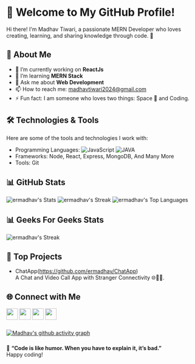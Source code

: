 # 👋 Welcome to My GitHub Profile!

Hi there! I'm Madhav Tiwari, a passionate MERN Developer who loves creating, learning, and sharing knowledge through code. 🌟

## 🚀 About Me

- 🔭 I’m currently working on **ReactJs**
- 🌱 I’m learning **MERN Stack**
- 💬 Ask me about **Web Development**
- 📫 How to reach me: madhavtiwari2024@gmail.com
- ⚡ Fun fact: I am someone who loves two things: Space 🚀 and Coding. 

## 🛠️ Technologies & Tools

Here are some of the tools and technologies I work with:

- Programming Languages: ![JavaScript](https://img.shields.io/badge/-JavaScript-yellow) ![JAVA](https://img.shields.io/badge/-Java-blue) 
- Frameworks: Node, React, Express, MongoDB, And Many More
- Tools: Git

## 📊 GitHub Stats
![ermadhav's Stats](https://github-readme-stats.vercel.app/api?username=ermadhav&theme=radical&show_icons=true&hide_border=false&count_private=true)
![ermadhav's Streak](https://github-readme-streak-stats.herokuapp.com/?user=ermadhav&theme=radical&hide_border=false)
![ermadhav's Top Languages](https://github-readme-stats.vercel.app/api/top-langs/?username=ermadhav&theme=radical&show_icons=true&hide_border=false&layout=compact)


## 📊 Geeks For Geeks Stats

![ermadhav's Streak](https://gfgstatscard.vercel.app/ermadhavtiwari?theme=dark)

## 🌟 Top Projects

- ChatApp(https://github.com/ermadhav/ChatApp)  
  A Chat and Video Call App with Stranger Connectivity 🌐🎥💬.

## 🌐 Connect with Me
<a href="https://www.linkedin.com/in/ermadhav/"><img src="https://img.shields.io/badge/LinkedIn-blue?logo=linkedin&logoColor=white" height="30"></a>
<a href="https://madhavtiwari.netlify.app/"><img src="https://img.shields.io/badge/Portfolio-orange" height="30"></a>
<a href="https://x.com/MadhavT50928649"><img src="https://img.shields.io/badge/Twitter-blue?logo=twitter" height="30"></a>
<a href="https://www.instagram.com/madhav_tiwari24/"><img src="https://img.shields.io/badge/Instagram-royalblue?logo=instagram" height="30"></a>

###
[![Madhav's github activity graph](https://github-readme-activity-graph.vercel.app/graph?username=ermadhav&theme=github-compact)](https://github.com/ermadhav/github-readme-activity-graph) 
###

🌟 **“Code is like humor. When you have to explain it, it’s bad.”**  
Happy coding!



